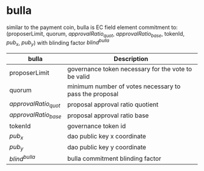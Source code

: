 # bulla

similar to the payment coin, bulla is EC field element commitment to: (proposerLimit, quorum, $approvalRatio_{quot}$, $approvalRatio_{base}$, tokenId, $pub_x$, $pub_y$) with blinding factor  $blind^{bulla}$

| bulla                  | Description                                            |
|------------------------|--------------------------------------------------------|
| proposerLimit          | governance token necessary for the vote to be valid    |
| quorum                 | minimum number of votes necessary to pass the proposal |
| $approvalRatio_{quot}$ | proposal approval ratio quotient                       |
| $approvalRatio_{base}$ | proposal approval ratio base                           |
| tokenId                | governance token id                                    |
| $pub_x$                | dao public key x coordinate                            |
| $pub_y$                | dao public key y coordinate                            |
| $blind^{bulla}$        | bulla commitment blinding factor                       |
